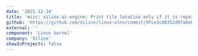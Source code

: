 ```yaml
---
date: '2021-12-14'
title: 'misc: xilinx-ai-engine: Print tile location only if it is reporting error(s)'
github: 'https://github.com/Xilinx/linux-xlnx/commit/9fce3c88352d97a6eb48df1ce7293d32583c3352'
external: ''
component: 'Linux kernel'
company: 'Xilinx'
showInProjects: false
---
```

